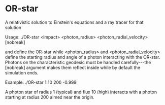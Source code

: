 # OR-star
A relativistic solution to Einstein's equations and a ray tracer for that solution

Usage:
./OR-star &lt;impact&gt; <flux> <photon_radius> <photon_radial_velocity> [nobreak]

<impact> and <flux> define the OR-star while <photon_radius> and
<photon_radial_velocity> define the starting radius and angle of a
photon interacting with the OR-star.  Photons on the characteristic
geodesic must be handled carefully---the [nobreak] argument makes them
reflect inside while by default the simulation ends.

Example:
./OR-star 1 10 200 -0.999

A photon star of radius 1 (typical) and flux 10 (high) interacts with
a photon starting at radius 200 aimed near the origin.  
